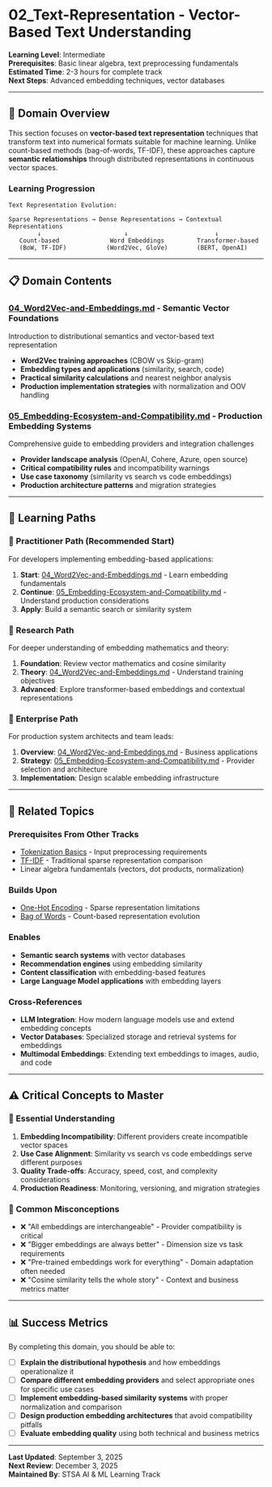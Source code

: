 # 02_Text-Representation - Vector-Based Text Understanding

**Learning Level**: Intermediate  
**Prerequisites**: Basic linear algebra, text preprocessing fundamentals  
**Estimated Time**: 2-3 hours for complete track  
**Next Steps**: Advanced embedding techniques, vector databases

---

## 🎯 Domain Overview

This section focuses on **vector-based text representation** techniques that transform text into numerical formats suitable for machine learning. Unlike count-based methods (bag-of-words, TF-IDF), these approaches capture **semantic relationships** through distributed representations in continuous vector spaces.

### **Learning Progression**

```text
Text Representation Evolution:

Sparse Representations → Dense Representations → Contextual Representations
        ↓                       ↓                        ↓
   Count-based              Word Embeddings         Transformer-based
   (BoW, TF-IDF)           (Word2Vec, GloVe)        (BERT, OpenAI)
```

---

## 📋 Domain Contents

### **[04_Word2Vec-and-Embeddings.md](04_Word2Vec-and-Embeddings.md)** - Semantic Vector Foundations

Introduction to distributional semantics and vector-based text representation

- **Word2Vec training approaches** (CBOW vs Skip-gram)
- **Embedding types and applications** (similarity, search, code)
- **Practical similarity calculations** and nearest neighbor analysis
- **Production implementation strategies** with normalization and OOV handling

### **[05_Embedding-Ecosystem-and-Compatibility.md](05_Embedding-Ecosystem-and-Compatibility.md)** - Production Embedding Systems

Comprehensive guide to embedding providers and integration challenges

- **Provider landscape analysis** (OpenAI, Cohere, Azure, open source)
- **Critical compatibility rules** and incompatibility warnings
- **Use case taxonomy** (similarity vs search vs code embeddings)
- **Production architecture patterns** and migration strategies

---

## 🚀 Learning Paths

### **🎯 Practitioner Path** (Recommended Start)

For developers implementing embedding-based applications:

1. **Start**: [04_Word2Vec-and-Embeddings.md](04_Word2Vec-and-Embeddings.md) - Learn embedding fundamentals
2. **Continue**: [05_Embedding-Ecosystem-and-Compatibility.md](05_Embedding-Ecosystem-and-Compatibility.md) - Understand production considerations
3. **Apply**: Build a semantic search or similarity system

### **🔬 Research Path**

For deeper understanding of embedding mathematics and theory:

1. **Foundation**: Review vector mathematics and cosine similarity
2. **Theory**: [04_Word2Vec-and-Embeddings.md](04_Word2Vec-and-Embeddings.md) - Understand training objectives
3. **Advanced**: Explore transformer-based embeddings and contextual representations

### **🏢 Enterprise Path**

For production system architects and team leads:

1. **Overview**: [04_Word2Vec-and-Embeddings.md](04_Word2Vec-and-Embeddings.md) - Business applications
2. **Strategy**: [05_Embedding-Ecosystem-and-Compatibility.md](05_Embedding-Ecosystem-and-Compatibility.md) - Provider selection and architecture
3. **Implementation**: Design scalable embedding infrastructure

---

## 🔗 Related Topics

### **Prerequisites From Other Tracks**

- [Tokenization Basics](../01_Basics/02_Tokenization-Basics.md) - Input preprocessing requirements
- [TF-IDF](../01_Basics/04_TF-IDF.md) - Traditional sparse representation comparison
- Linear algebra fundamentals (vectors, dot products, normalization)

### **Builds Upon**

- [One-Hot Encoding](../01_Basics/01_One-Hot-Encoding.md) - Sparse representation limitations
- [Bag of Words](../01_Basics/03_Bag-of-Words.md) - Count-based representation evolution

### **Enables**

- **Semantic search systems** with vector databases
- **Recommendation engines** using embedding similarity
- **Content classification** with embedding-based features
- **Large Language Model applications** with embedding layers

### **Cross-References**

- **LLM Integration**: How modern language models use and extend embedding concepts
- **Vector Databases**: Specialized storage and retrieval systems for embeddings
- **Multimodal Embeddings**: Extending text embeddings to images, audio, and code

---

## ⚠️ Critical Concepts to Master

### **🎯 Essential Understanding**

1. **Embedding Incompatibility**: Different providers create incompatible vector spaces
2. **Use Case Alignment**: Similarity vs search vs code embeddings serve different purposes
3. **Quality Trade-offs**: Accuracy, speed, cost, and complexity considerations
4. **Production Readiness**: Monitoring, versioning, and migration strategies

### **🚫 Common Misconceptions**

- ❌ "All embeddings are interchangeable" - Provider compatibility is critical
- ❌ "Bigger embeddings are always better" - Dimension size vs task requirements
- ❌ "Pre-trained embeddings work for everything" - Domain adaptation often needed
- ❌ "Cosine similarity tells the whole story" - Context and business metrics matter

---

## 📊 Success Metrics

By completing this domain, you should be able to:

- [ ] **Explain the distributional hypothesis** and how embeddings operationalize it
- [ ] **Compare different embedding providers** and select appropriate ones for specific use cases
- [ ] **Implement embedding-based similarity systems** with proper normalization and comparison
- [ ] **Design production embedding architectures** that avoid compatibility pitfalls
- [ ] **Evaluate embedding quality** using both technical and business metrics

---

**Last Updated**: September 3, 2025  
**Next Review**: December 3, 2025  
**Maintained By**: STSA AI & ML Learning Track
